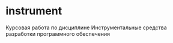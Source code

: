 # instrument
Курсовая работа по дисциплине Инструментальные средства разработки программного обеспечения
